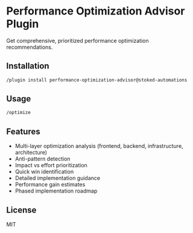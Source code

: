 # Performance Optimization Advisor Plugin

Get comprehensive, prioritized performance optimization recommendations.

## Installation

```bash
/plugin install performance-optimization-advisor@stoked-automations
```

## Usage

```bash
/optimize
```

## Features

- Multi-layer optimization analysis (frontend, backend, infrastructure, architecture)
- Anti-pattern detection
- Impact vs effort prioritization
- Quick win identification
- Detailed implementation guidance
- Performance gain estimates
- Phased implementation roadmap

## License

MIT
